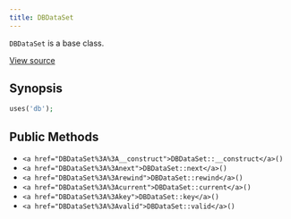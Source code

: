 ```yaml
---
title: DBDataSet
---
```


`DBDataSet` is a base class.

<a href="http://github.com/nexgenta/eregansu/blob/master/lib/db.php">View source</a>

## Synopsis

```php
uses('db');
```

## Public Methods

* `<a href="DBDataSet%3A%3A__construct">DBDataSet::__construct</a>()`
* `<a href="DBDataSet%3A%3Anext">DBDataSet::next</a>()`
* `<a href="DBDataSet%3A%3Arewind">DBDataSet::rewind</a>()`
* `<a href="DBDataSet%3A%3Acurrent">DBDataSet::current</a>()`
* `<a href="DBDataSet%3A%3Akey">DBDataSet::key</a>()`
* `<a href="DBDataSet%3A%3Avalid">DBDataSet::valid</a>()`

